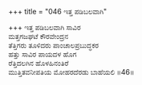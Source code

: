 +++
title = "046 ಇತ್ತ ಪಡಿಬಲವಾಗಿ"

+++
ಇತ್ತ ಪಡಿಬಲವಾಗಿ ಸಾವಿರ   
ಮತ್ತಗಜಘಟೆ ಕೌರವೇಂದ್ರನ  
ತೆತ್ತಿಗರು ತೂಳಿದರು ಪಾಂಚಾಲಪ್ರಬುದ್ಧಕರ  
ಹತ್ತು ಸಾವಿರ ಪಾಯದಳ ಹೊಗ  
ರೆತ್ತಿದಲಗಿನ ಹೊಳಹಿನಂತಿರೆ  
ಮುತ್ತಿತವನೀಪತಿಯ ಮೋಹರದೆರಡು ಬಾಹೆಯಲಿ     ॥46॥